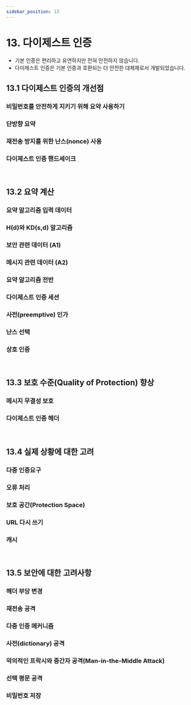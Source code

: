 ```yaml
---
sidebar_position: 13
---
```


# 13. 다이제스트 인증

- 기본 인증은 편리하고 유연하지만 전혀 안전하지 않습니다.
- 다이제스트 인증은 기본 인증과 호환되는 더 안전한 대체재로서 개발되었습니다.

## 13.1 다이제스트 인증의 개선점

### 비밀번호를 안전하게 지키기 위해 요약 사용하기

### 단방향 요약

### 재전송 방지를 위한 난스(nonce) 사용

### 다이제스트 인증 핸드세이크

<br/>

## 13.2 요약 계산

### 요약 알고리즘 입력 데이터

### H(d)와 KD(s,d) 알고리즘

### 보안 관련 데이터 (A1)

### 메시지 관련 데이터 (A2)

### 요약 알고리즘 전반

### 다이제스트 인증 세션

### 사전(preemptive) 인가

### 난스 선택

### 상호 인증

<br/>

## 13.3 보호 수준(Quality of Protection) 향상

### 메시지 무결성 보호

### 다이제스트 인증 헤더

<br/>

## 13.4 실제 상황에 대한 고려

### 다중 인증요구

### 오류 처리

### 보호 공간(Protection Space)

### URL 다시 쓰기

### 캐시

<br/>

## 13.5 보안에 대한 고려사항

### 헤더 부당 변경

### 재전송 공격

### 다중 인증 메커니즘

### 사전(dictionary) 공격

### 악의적인 프락시와 중간자 공격(Man-in-the-Middle Attack)

### 선택 평문 공격

### 비밀번호 저장

